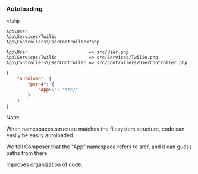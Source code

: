 ### Autoloading

<pre class="fragment-replacement"><code class="hljs lang-php fragment fade-out" data-fragment-index="0">&lt;?php

App\User
App\Services\Twilio
App\Controllers\UserController</code><code class="hljs lang-php fragment fade-in" data-fragment-index="0">&lt;?php

App\User                       => src/User.php
App\Services\Twilio            => src/Services/Twilio.php
App\Controllers\UserController => src/Controllers/UserController.php</code></pre>

```json
{
    "autoload": {
        "psr-4": {
            "App\\": "src/"
        }
    }
}
```
<!-- .element: class="fragment" data-fragment-index="1" -->

Note:

When namespaces structure matches the filesystem structure, code can easily be easily autoloaded.

We tell Composer that the "App" namespace refers to src/, and it can guess paths from there.

Improves organization of code.
